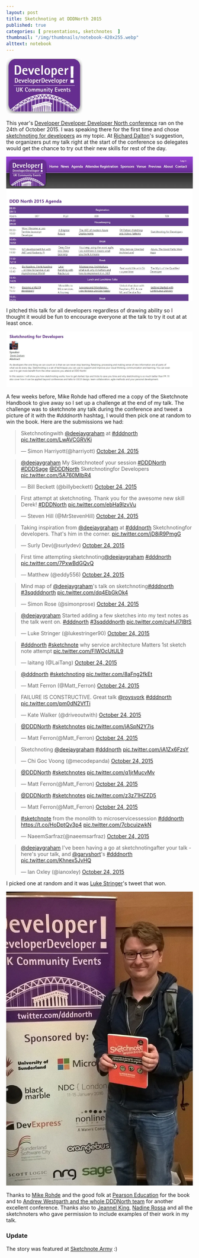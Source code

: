 ```yaml
---
layout: post
title: Sketchnoting at DDDNorth 2015
published: true 
categories: [ presentations, sketchnotes  ]
thumbnail: "/img/thumbnails/notebook-420x255.webp"
alttext: notebook
---
```


<img src="/img/posts/sketchnoting-at-dddnorth-2015/dddnorth-logo.webp" class="u-max-full-width" alt="DDD North" />

This year's [Developer Developer Developer North conference](http://www.dddnorth.co.uk) ran on the 24th 
of October 2015. I was speaking there for the first time and chose [sketchnoting for developers](http://deejaygraham.github.io/sketchnoting-for-developers) 
as my topic. At [Richard Dalton](http://twitter.com/richardadalton)'s suggestion, the organizers put my 
talk right at the start of the conference so delegates would get the chance to try out their new skills 
for rest of the day. 

![agenda](/img/posts/sketchnoting-at-dddnorth-2015/agenda.webp "Agenda") 

I pitched this talk for all developers regardless of drawing ability so I thought it would be fun to encourage 
everyone at the talk to try it out at at least once. 

![abstract](/img/posts/sketchnoting-at-dddnorth-2015/abstract.webp "Abstract") 

A few weeks before, Mike Rohde had offered me a copy of the 
Sketchnote Handbook to give away so I set up a challenge at the end of my talk. The challenge was to sketchnote any 
talk during the conference and tweet a picture of it with the *#dddnorth* hashtag, I would then pick one at random 
to win the book. Here are the submissions we had:
      
<blockquote class="twitter-tweet" lang="en"><p lang="en" dir="ltr">Sketchnotingwith <a href="https://twitter.com/deejaygraham">@deejaygraham</a> at <a href="https://twitter.com/hashtag/dddnorth?src=hash">#dddnorth</a> <a href="https://t.co/LwAVCGRVKi">pic.twitter.com/LwAVCGRVKi</a></p>&mdash; Simon Harriyott(@harriyott) <a href="https://twitter.com/harriyott/status/657851723357278208">October 24, 2015</a></blockquote> <script asyncsrc="//platform.twitter.com/widgets.js" charset="utf-8"></script>
	  
<blockquote class="twitter-tweet" lang="en"><p lang="en" dir="ltr"><a href="https://twitter.com/deejaygraham">@deejaygraham</a> My Sketchnoteof your session <a href="https://twitter.com/hashtag/DDDNorth?src=hash">#DDDNorth</a> <a href="https://twitter.com/hashtag/DDDSage?src=hash">#DDDSage</a> <a href="https://twitter.com/DDDNorth">@DDDNorth</a> Sketchnotingfor Developers <a href="https://t.co/5A760MIbR4">pic.twitter.com/5A760MIbR4</a></p>&mdash; Bill Beckett (@billybeckett) <a href="https://twitter.com/billybeckett/status/657852151734120448">October 24, 2015</a></blockquote> <script asyncsrc="//platform.twitter.com/widgets.js" charset="utf-8"></script>

<blockquote class="twitter-tweet" lang="en"><p lang="en" dir="ltr">First attempt at sketchnoting. Thank you for the awesome new skill Derek! <a href="https://twitter.com/hashtag/DDDNorth?src=hash">#DDDNorth</a> <a href="https://t.co/ebHa9lzvVu">pic.twitter.com/ebHa9lzvVu</a></p>&mdash; Steven Hill (@MrStevenHill) <a href="https://twitter.com/MrStevenHill/status/657853966143889408">October 24, 2015</a></blockquote> <script asyncsrc="//platform.twitter.com/widgets.js" charset="utf-8"></script>

<blockquote class="twitter-tweet" lang="en"><p lang="en" dir="ltr">Taking inspiration from <a href="https://twitter.com/deejaygraham">@deejaygraham</a> at <a href="https://twitter.com/hashtag/dddnorth?src=hash">#dddnorth</a> Sketchnotingfor developers. That&#39;s him in the corner. <a href="https://t.co/jD8iR9PmgG">pic.twitter.com/jD8iR9PmgG</a></p>&mdash; Surly Dev(@surlydev) <a href="https://twitter.com/surlydev/status/657855325513654272">October 24, 2015</a></blockquote> <script asyncsrc="//platform.twitter.com/widgets.js" charset="utf-8"></script>

<blockquote class="twitter-tweet" lang="en"><p lang="en" dir="ltr">First time attempting sketchnoting<a href="https://twitter.com/deejaygraham">@deejaygraham</a> <a href="https://twitter.com/hashtag/dddnorth?src=hash">#dddnorth</a> <a href="https://t.co/7PxwBdGQvQ">pic.twitter.com/7PxwBdGQvQ</a></p>&mdash; Matthew (@eddy556) <a href="https://twitter.com/eddy556/status/657857528173326337">October 24, 2015</a></blockquote> <script asyncsrc="//platform.twitter.com/widgets.js" charset="utf-8"></script>

<blockquote class="twitter-tweet" lang="en"><p lang="en" dir="ltr">Mind map of <a href="https://twitter.com/deejaygraham">@deejaygraham</a>&#39;s talk on sketchnoting<a href="https://twitter.com/hashtag/dddnorth?src=hash">#dddnorth</a> <a href="https://twitter.com/hashtag/3sqdddnorth?src=hash">#3sqdddnorth</a> <a href="https://t.co/dq4EbGkOk4">pic.twitter.com/dq4EbGkOk4</a></p>&mdash; Simon Rose (@simonprose) <a href="https://twitter.com/simonprose/status/657857602169253888">October 24, 2015</a></blockquote> <script asyncsrc="//platform.twitter.com/widgets.js" charset="utf-8"></script>
 
<blockquote class="twitter-tweet" lang="en"><p lang="en" dir="ltr"><a href="https://twitter.com/deejaygraham">@deejaygraham</a> Started adding a few sketches into my text notes as the talk went on. <a href="https://twitter.com/hashtag/dddnorth?src=hash">#dddnorth</a> <a href="https://twitter.com/hashtag/3sqdddnorth?src=hash">#3sqdddnorth</a> <a href="https://t.co/cuHJI7IBtS">pic.twitter.com/cuHJI7IBtS</a></p>&mdash; Luke Stringer (@lukestringer90) <a href="https://twitter.com/lukestringer90/status/657876591570194432">October 24, 2015</a></blockquote> <script asyncsrc="//platform.twitter.com/widgets.js" charset="utf-8"></script>

<blockquote class="twitter-tweet" lang="en"><p lang="en" dir="ltr"><a href="https://twitter.com/hashtag/dddnorth?src=hash">#dddnorth</a> <a href="https://twitter.com/hashtag/sketchnote?src=hash">#sketchnote</a> why service architecture Matters 1st sketch note attempt <a href="https://t.co/FlWOcUtUL9">pic.twitter.com/FlWOcUtUL9</a></p>&mdash; laitang (@LaiTang) <a href="https://twitter.com/LaiTang/status/657877804835602432">October 24, 2015</a></blockquote> <script asyncsrc="//platform.twitter.com/widgets.js" charset="utf-8"></script> 

<blockquote class="twitter-tweet" lang="en"><p lang="und" dir="ltr"><a href="https://twitter.com/DDDNorth">@dddnorth</a> <a href="https://twitter.com/hashtag/sketchnoting?src=hash">#sketchnoting</a> <a href="https://t.co/8aFng2fkEt">pic.twitter.com/8aFng2fkEt</a></p>&mdash; Matt Ferron (@Matt_Ferron) <a href="https://twitter.com/Matt_Ferron/status/657869024022392832">October 24, 2015</a></blockquote> <script async src="//platform.twitter.com/widgets.js" charset="utf-8"></script>

<blockquote class="twitter-tweet" lang="en"><p lang="en" dir="ltr">FAILURE IS CONSTRUCTIVE. Great talk <a href="https://twitter.com/roysvork">@roysvork</a> <a href="https://twitter.com/hashtag/dddnorth?src=hash">#dddnorth</a> <a href="https://t.co/pm0dN2VfTi">pic.twitter.com/pm0dN2VfTi</a></p>&mdash; Kate Walker (@driveoutwith) <a href="https://twitter.com/driveoutwith/status/657888647660875776">October 24, 2015</a></blockquote> <script asyncsrc="//platform.twitter.com/widgets.js" charset="utf-8"></script>

<blockquote class="twitter-tweet" lang="en"><p lang="und" dir="ltr"><a href="https://twitter.com/DDDNorth">@DDDNorth</a> <a href="https://twitter.com/hashtag/sketchnotes?src=hash">#sketchnotes</a> <a href="https://t.co/jASpN2Y7is">pic.twitter.com/jASpN2Y7is</a></p>&mdash; Matt Ferron(@Matt_Ferron) <a href="https://twitter.com/Matt_Ferron/status/657890877780684800">October 24, 2015</a></blockquote> <script asyncsrc="//platform.twitter.com/widgets.js" charset="utf-8"></script>

<blockquote class="twitter-tweet" lang="en"><p lang="en" dir="ltr">Sketchnoting <a href="https://twitter.com/deejaygraham">@deejaygraham</a> <a href="https://twitter.com/hashtag/dddnorth?src=hash">#dddnorth</a> <a href="https://t.co/iA1Zx6FzsY">pic.twitter.com/iA1Zx6FzsY</a></p>&mdash; Chi Goc Voong (@mecodepanda) <a href="https://twitter.com/mecodepanda/status/657902289282297856">October 24, 2015</a></blockquote> <script async src="//platform.twitter.com/widgets.js" charset="utf-8"></script>

<blockquote class="twitter-tweet" lang="en"><p lang="und" dir="ltr"><a href="https://twitter.com/DDDNorth">@DDDNorth</a> <a href="https://twitter.com/hashtag/sketchnotes?src=hash">#sketchnotes</a> <a href="https://t.co/q1jrMucvMv">pic.twitter.com/q1jrMucvMv</a></p>&mdash; Matt Ferron(@Matt_Ferron) <a href="https://twitter.com/Matt_Ferron/status/657927775291088896">October 24, 2015</a></blockquote> <script asyncsrc="//platform.twitter.com/widgets.js" charset="utf-8"></script>

<blockquote class="twitter-tweet" lang="en"><p lang="und" dir="ltr"><a href="https://twitter.com/DDDNorth">@DDDNorth</a> <a href="https://twitter.com/hashtag/sketchnotes?src=hash">#sketchnotes</a> <a href="https://t.co/z3z71HZZD5">pic.twitter.com/z3z71HZZD5</a></p>&mdash; Matt Ferron(@Matt_Ferron) <a href="https://twitter.com/Matt_Ferron/status/657950150921461760">October 24, 2015</a></blockquote> <script asyncsrc="//platform.twitter.com/widgets.js" charset="utf-8"></script>

<blockquote class="twitter-tweet" lang="en"><p lang="en" dir="ltr"><a href="https://twitter.com/hashtag/sketchnote?src=hash">#sketchnote</a> from the monolith to microservicessession <a href="https://twitter.com/hashtag/dddnorth?src=hash">#dddnorth</a> <a href="https://t.co/HoDptQv3p4">https://t.co/HoDptQv3p4</a> <a href="https://t.co/7cbcuizwkN">pic.twitter.com/7cbcuizwkN</a></p>&mdash; NaeemSarfraz(@naeemsarfraz) <a href="https://twitter.com/naeemsarfraz/status/657928028203413505">October 24, 2015</a></blockquote> <script asyncsrc="//platform.twitter.com/widgets.js" charset="utf-8"></script>

<blockquote class="twitter-tweet" lang="en"><p lang="en" dir="ltr"><a href="https://twitter.com/deejaygraham">@deejaygraham</a> I&#39;ve been having a go at sketchnotingafter your talk - here&#39;s your talk, and <a href="https://twitter.com/garyshort">@garyshort</a>&#39;s <a href="https://twitter.com/hashtag/dddnorth?src=hash">#dddnorth</a> <a href="https://t.co/Khnex5JvHQ">pic.twitter.com/Khnex5JvHQ</a></p>&mdash; Ian Oxley (@ianoxley) <a href="https://twitter.com/ianoxley/status/657938854230536192">October 24, 2015</a></blockquote> <script asyncsrc="//platform.twitter.com/widgets.js" charset="utf-8"></script>

I picked one at random and it was [Luke Stringer](https://twitter.com/lukestringer90)'s tweet that won. 

![Luke with his prize](/img/posts/sketchnoting-at-dddnorth-2015/luke-stringer.webp "Luke with his prize")
 
Thanks to [Mike Rohde](http://rohdesign.com/) and the good folk at [Pearson Education](http://www.pearsoned.co.uk/) for the book and to 
[Andrew Westgarth and the whole DDDNorth team](http://wwww.dddnorth.co.uk/) for 
another excellent conference. Thanks also to [Jeannel King](https://twitter.com/jeannelking), 
[Nadine Rossa](https://twitter.com/nadrosia) and all the sketchnoters who gave permission to include 
examples of their work in my talk.
  
### Update

The story was featured at [Sketchnote Army](http://sketchnotearmy.com/blog/2015/10/30/sketchnoting-at-dddnorth-2015-derek-graham.html) :)
